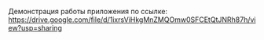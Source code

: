 Демонстрация работы приложения по ссылке: https://drive.google.com/file/d/1ixrsViHkgMnZMQOmw0SFCEtQtJNRh87h/view?usp=sharing
